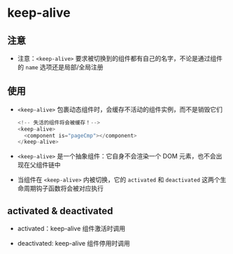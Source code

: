 # keep-alive

## 注意

- 注意：`<keep-alive>` 要求被切换到的组件都有自己的名字，不论是通过组件的 `name` 选项还是局部/全局注册

## 使用

- `<keep-alive>` 包裹动态组件时，会缓存不活动的组件实例，而不是销毁它们

    ```js
    <!-- 失活的组件将会被缓存！-->
    <keep-alive>
      <component is="pageCmp"></component>
    </keep-alive>
    ```

- `<keep-alive>` 是一个抽象组件：它自身不会渲染一个 DOM 元素，也不会出现在父组件链中

- 当组件在 `<keep-alive>` 内被切换，它的 `activated` 和 `deactivated` 这两个生命周期钩子函数将会被对应执行

## activated & deactivated

- activated：keep-alive 组件激活时调用

- deactivated: keep-alive 组件停用时调用
